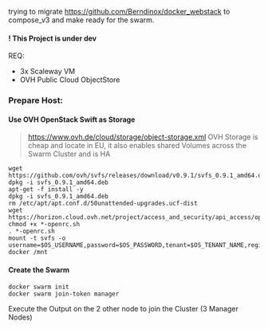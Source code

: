 trying to migrate https://github.com/Berndinox/docker_webstack to compose_v3 and make ready for the swarm.

#### ! This Project is under dev

REQ:
- 3x Scaleway VM
- OVH Public Cloud ObjectStore

### Prepare Host:

#### Use OVH OpenStack Swift as Storage
> https://www.ovh.de/cloud/storage/object-storage.xml
OVH Storage is cheap and locate in EU, it also enables shared Volumes across the Swarm Cluster and is HA
```
wget https://github.com/ovh/svfs/releases/download/v0.9.1/svfs_0.9.1_amd64.deb
dpkg -i svfs_0.9.1_amd64.deb
apt-get -f install -y
dpkg -i svfs_0.9.1_amd64.deb
rm /etc/apt/apt.conf.d/50unattended-upgrades.ucf-dist
wget https://horizon.cloud.ovh.net/project/access_and_security/api_access/openrc/
chmod +x *-openrc.sh
. *-openrc.sh
mount -t svfs -o username=$OS_USERNAME,password=$OS_PASSWORD,tenant=$OS_TENANT_NAME,region=$OS_REGION_NAME docker /mnt
```

#### Create the Swarm
```
docker swarm init
docker swarm join-token manager
```
Execute the Output on the 2 other node to join the Cluster (3 Manager Nodes)

